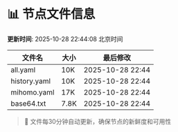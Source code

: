 # 📊 节点文件信息

**更新时间**: 2025-10-28 22:44:08 北京时间

| 文件名 | 大小 | 最后修改 |
|--------|------|----------|
| all.yaml | 10K | 2025-10-28 22:44 |
| history.yaml | 10K | 2025-10-28 22:44 |
| mihomo.yaml | 17K | 2025-10-28 22:44 |
| base64.txt | 7.8K | 2025-10-28 22:44 |

> 🔄 文件每30分钟自动更新，确保节点的新鲜度和可用性
